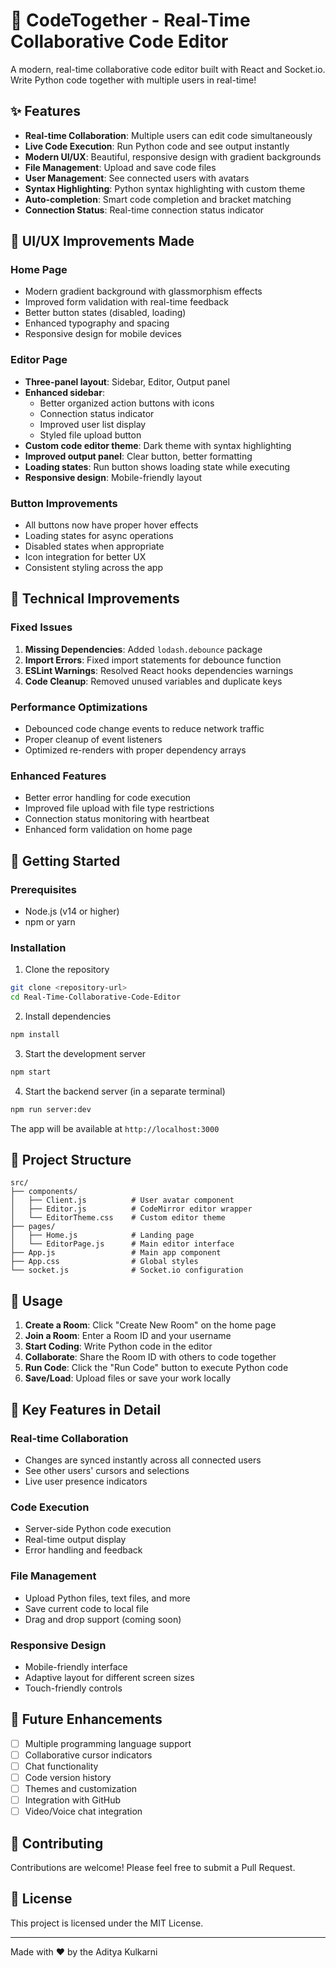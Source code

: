 # 🚀 CodeTogether - Real-Time Collaborative Code Editor

A modern, real-time collaborative code editor built with React and Socket.io. Write Python code together with multiple users in real-time!

## ✨ Features

- **Real-time Collaboration**: Multiple users can edit code simultaneously
- **Live Code Execution**: Run Python code and see output instantly
- **Modern UI/UX**: Beautiful, responsive design with gradient backgrounds
- **File Management**: Upload and save code files
- **User Management**: See connected users with avatars
- **Syntax Highlighting**: Python syntax highlighting with custom theme
- **Auto-completion**: Smart code completion and bracket matching
- **Connection Status**: Real-time connection status indicator

## 🎨 UI/UX Improvements Made

### Home Page
- Modern gradient background with glassmorphism effects
- Improved form validation with real-time feedback
- Better button states (disabled, loading)
- Enhanced typography and spacing
- Responsive design for mobile devices

### Editor Page
- **Three-panel layout**: Sidebar, Editor, Output panel
- **Enhanced sidebar**: 
  - Better organized action buttons with icons
  - Connection status indicator
  - Improved user list display
  - Styled file upload button
- **Custom code editor theme**: Dark theme with syntax highlighting
- **Improved output panel**: Clear button, better formatting
- **Loading states**: Run button shows loading state while executing
- **Responsive design**: Mobile-friendly layout

### Button Improvements
- All buttons now have proper hover effects
- Loading states for async operations
- Disabled states when appropriate
- Icon integration for better UX
- Consistent styling across the app

## 🔧 Technical Improvements

### Fixed Issues
1. **Missing Dependencies**: Added `lodash.debounce` package
2. **Import Errors**: Fixed import statements for debounce function
3. **ESLint Warnings**: Resolved React hooks dependencies warnings
4. **Code Cleanup**: Removed unused variables and duplicate keys

### Performance Optimizations
- Debounced code change events to reduce network traffic
- Proper cleanup of event listeners
- Optimized re-renders with proper dependency arrays

### Enhanced Features
- Better error handling for code execution
- Improved file upload with file type restrictions
- Connection status monitoring with heartbeat
- Enhanced form validation on home page

## 🚀 Getting Started

### Prerequisites
- Node.js (v14 or higher)
- npm or yarn

### Installation

1. Clone the repository
```bash
git clone <repository-url>
cd Real-Time-Collaborative-Code-Editor
```

2. Install dependencies
```bash
npm install
```

3. Start the development server
```bash
npm start
```

4. Start the backend server (in a separate terminal)
```bash
npm run server:dev
```

The app will be available at `http://localhost:3000`

## 📁 Project Structure

```
src/
├── components/
│   ├── Client.js          # User avatar component
│   ├── Editor.js          # CodeMirror editor wrapper
│   └── EditorTheme.css    # Custom editor theme
├── pages/
│   ├── Home.js            # Landing page
│   └── EditorPage.js      # Main editor interface
├── App.js                 # Main app component
├── App.css                # Global styles
└── socket.js              # Socket.io configuration
```

## 🎯 Usage

1. **Create a Room**: Click "Create New Room" on the home page
2. **Join a Room**: Enter a Room ID and your username
3. **Start Coding**: Write Python code in the editor
4. **Collaborate**: Share the Room ID with others to code together
5. **Run Code**: Click the "Run Code" button to execute Python code
6. **Save/Load**: Upload files or save your work locally

## 🌟 Key Features in Detail

### Real-time Collaboration
- Changes are synced instantly across all connected users
- See other users' cursors and selections
- Live user presence indicators

### Code Execution
- Server-side Python code execution
- Real-time output display
- Error handling and feedback

### File Management
- Upload Python files, text files, and more
- Save current code to local file
- Drag and drop support (coming soon)

### Responsive Design
- Mobile-friendly interface
- Adaptive layout for different screen sizes
- Touch-friendly controls

## 🔮 Future Enhancements

- [ ] Multiple programming language support
- [ ] Collaborative cursor indicators
- [ ] Chat functionality
- [ ] Code version history
- [ ] Themes and customization
- [ ] Integration with GitHub
- [ ] Video/Voice chat integration

## 🤝 Contributing

Contributions are welcome! Please feel free to submit a Pull Request.

## 📄 License

This project is licensed under the MIT License.

---

Made with ❤️ by the Aditya Kulkarni
